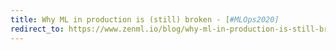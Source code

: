 ```yaml
---
title: Why ML in production is (still) broken - [#MLOps2020]
redirect_to: https://www.zenml.io/blog/why-ml-in-production-is-still-broken-mlops2020
---
```

